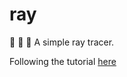 # ray

:construction: :construction: :construction: A simple ray tracer.

Following the tutorial [here](https://gabrielgambetta.com/computer-graphics-from-scratch)
